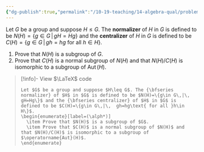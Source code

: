```yaml
---
{"dg-publish":true,"permalink":"/10-19-teaching/14-algebra-qual/problem-bank/group-theory/normalizers-and-centralizers/","tags":["group_theory"],"updated":"2025-03-21T08:28:56-07:00"}
---
```


Let $G$ be a group and suppose $H\leq G$. The **normalizer** of $H$ in $G$ is defined to be $N(H)=\{g\in G\,|\, gH=Hg\}$ and the **centralizer** of $H$ in $G$ is defined to be $C(H)=\{g\in G\,|\,  gh=hg\text{ for all }h\in H\}$.

1. Prove that $N(H)$ is a subgroup of $G$.
2. Prove that $C(H)$ is a normal subgroup of $N(H)$ and that $N(H)/C(H)$ is isomorphic to a subgroup of $\operatorname{Aut}(H)$.

> [!info]- View $\LaTeX$ code
> ```
> Let $G$ be a group and suppose $H\leq G$. The {\bfseries normalizer} of $H$ in $G$ is defined to be $N(H)=\{g\in G\,|\, gH=Hg\}$ and the {\bfseries centralizer} of $H$ in $G$ is defined to be $C(H)=\{g\in G\,|\,  gh=hg\text{ for all }h\in H\}$.
> \begin{enumerate}[label=(\alph*)]
> 	\item Prove that $N(H)$ is a subgroup of $G$.
> 	\item Prove that $C(H)$ is a normal subgroup of $N(H)$ and that $N(H)/C(H)$ is isomorphic to a subgroup of $\operatorname{Aut}(H)$.
> \end{enumerate}
> ```